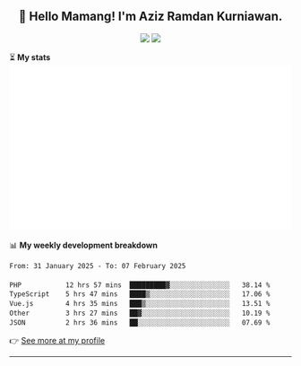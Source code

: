 <h2 align="center">👋 Hello Mamang! I'm Aziz Ramdan Kurniawan.</h2>  
<p align="center">
  <img src="https://komarev.com/ghpvc/?username=azizramdan">
  <img src="https://wakatime.com/badge/user/90056fa0-4c31-4eca-954e-2a3ac05896f9.svg">
</p>
    
⏳ **My stats**  
![](https://raw.githubusercontent.com/azizramdan/github-stats/master/generated/overview.svg#gh-dark-mode-only)

📊 **My weekly development breakdown**
<!--START_SECTION:waka-->

```txt
From: 31 January 2025 - To: 07 February 2025

PHP           12 hrs 57 mins  █████████▓░░░░░░░░░░░░░░░   38.14 %
TypeScript    5 hrs 47 mins   ████▒░░░░░░░░░░░░░░░░░░░░   17.06 %
Vue.js        4 hrs 35 mins   ███▒░░░░░░░░░░░░░░░░░░░░░   13.51 %
Other         3 hrs 27 mins   ██▓░░░░░░░░░░░░░░░░░░░░░░   10.19 %
JSON          2 hrs 36 mins   ██░░░░░░░░░░░░░░░░░░░░░░░   07.69 %
```

<!--END_SECTION:waka-->
👉 [See more at my profile](https://wakatime.com/@azizramdan)
***
